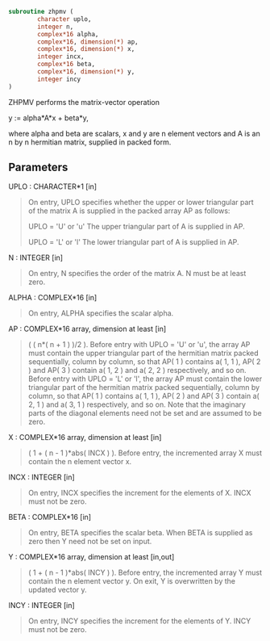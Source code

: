 ```fortran
subroutine zhpmv (
        character uplo,
        integer n,
        complex*16 alpha,
        complex*16, dimension(*) ap,
        complex*16, dimension(*) x,
        integer incx,
        complex*16 beta,
        complex*16, dimension(*) y,
        integer incy
)
```

ZHPMV  performs the matrix-vector operation

y := alpha\*A\*x + beta\*y,

where alpha and beta are scalars, x and y are n element vectors and
A is an n by n hermitian matrix, supplied in packed form.

## Parameters
UPLO : CHARACTER\*1 [in]
> On entry, UPLO specifies whether the upper or lower
> triangular part of the matrix A is supplied in the packed
> array AP as follows:
> 
> UPLO = 'U' or 'u'   The upper triangular part of A is
> supplied in AP.
> 
> UPLO = 'L' or 'l'   The lower triangular part of A is
> supplied in AP.

N : INTEGER [in]
> On entry, N specifies the order of the matrix A.
> N must be at least zero.

ALPHA : COMPLEX\*16 [in]
> On entry, ALPHA specifies the scalar alpha.

AP : COMPLEX\*16 array, dimension at least [in]
> ( ( n\*( n + 1 ) )/2 ).
> Before entry with UPLO = 'U' or 'u', the array AP must
> contain the upper triangular part of the hermitian matrix
> packed sequentially, column by column, so that AP( 1 )
> contains a( 1, 1 ), AP( 2 ) and AP( 3 ) contain a( 1, 2 )
> and a( 2, 2 ) respectively, and so on.
> Before entry with UPLO = 'L' or 'l', the array AP must
> contain the lower triangular part of the hermitian matrix
> packed sequentially, column by column, so that AP( 1 )
> contains a( 1, 1 ), AP( 2 ) and AP( 3 ) contain a( 2, 1 )
> and a( 3, 1 ) respectively, and so on.
> Note that the imaginary parts of the diagonal elements need
> not be set and are assumed to be zero.

X : COMPLEX\*16 array, dimension at least [in]
> ( 1 + ( n - 1 )\*abs( INCX ) ).
> Before entry, the incremented array X must contain the n
> element vector x.

INCX : INTEGER [in]
> On entry, INCX specifies the increment for the elements of
> X. INCX must not be zero.

BETA : COMPLEX\*16 [in]
> On entry, BETA specifies the scalar beta. When BETA is
> supplied as zero then Y need not be set on input.

Y : COMPLEX\*16 array, dimension at least [in,out]
> ( 1 + ( n - 1 )\*abs( INCY ) ).
> Before entry, the incremented array Y must contain the n
> element vector y. On exit, Y is overwritten by the updated
> vector y.

INCY : INTEGER [in]
> On entry, INCY specifies the increment for the elements of
> Y. INCY must not be zero.
